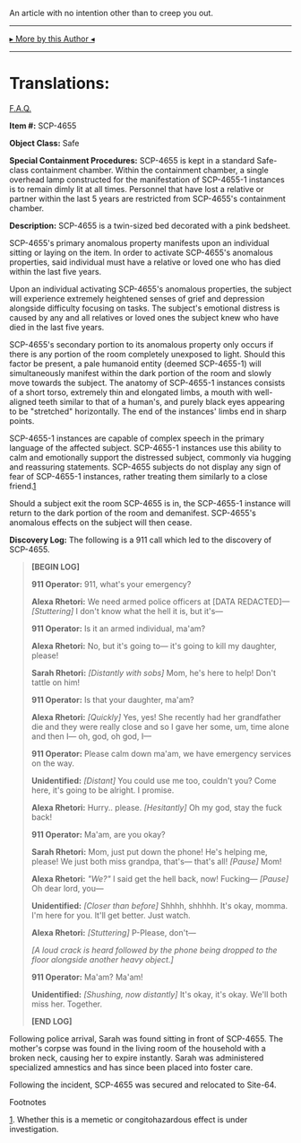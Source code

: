 An article with no intention other than to creep you out.

* * *

[▸ More by this Author ◂](http://www.scp-wiki.net/researcher-caroll-s-personnel-file)

* * *

Translations:
=============

[F.A.Q.](http://www.scp-wiki.net/component:info-ayers)

  
**Item #:** SCP-4655

**Object Class:** Safe

**Special Containment Procedures:** SCP-4655 is kept in a standard Safe-class containment chamber. Within the containment chamber, a single overhead lamp constructed for the manifestation of SCP-4655-1 instances is to remain dimly lit at all times. Personnel that have lost a relative or partner within the last 5 years are restricted from SCP-4655's containment chamber.

**Description:** SCP-4655 is a twin-sized bed decorated with a pink bedsheet.

SCP-4655's primary anomalous property manifests upon an individual sitting or laying on the item. In order to activate SCP-4655's anomalous properties, said individual must have a relative or loved one who has died within the last five years.

Upon an individual activating SCP-4655's anomalous properties, the subject will experience extremely heightened senses of grief and depression alongside difficulty focusing on tasks. The subject's emotional distress is caused by any and all relatives or loved ones the subject knew who have died in the last five years.

SCP-4655's secondary portion to its anomalous property only occurs if there is any portion of the room completely unexposed to light. Should this factor be present, a pale humanoid entity (deemed SCP-4655-1) will simultaneously manifest within the dark portion of the room and slowly move towards the subject. The anatomy of SCP-4655-1 instances consists of a short torso, extremely thin and elongated limbs, a mouth with well-aligned teeth similar to that of a human's, and purely black eyes appearing to be "stretched" horizontally. The end of the instances' limbs end in sharp points.

SCP-4655-1 instances are capable of complex speech in the primary language of the affected subject. SCP-4655-1 instances use this ability to calm and emotionally support the distressed subject, commonly via hugging and reassuring statements. SCP-4655 subjects do not display any sign of fear of SCP-4655-1 instances, rather treating them similarly to a close friend.[1](javascript:;)

Should a subject exit the room SCP-4655 is in, the SCP-4655-1 instance will return to the dark portion of the room and demanifest. SCP-4655's anomalous effects on the subject will then cease.

**Discovery Log:** The following is a 911 call which led to the discovery of SCP-4655.

> **\[BEGIN LOG\]**
> 
> **911 Operator:** 911, what's your emergency?
> 
> **Alexa Rhetori:** We need armed police officers at \[DATA REDACTED\]— _\[Stuttering\]_ I don't know what the hell it is, but it's—
> 
> **911 Operator:** Is it an armed individual, ma'am?
> 
> **Alexa Rhetori:** No, but it's going to— it's going to kill my daughter, please!
> 
> **Sarah Rhetori:** _\[Distantly with sobs\]_ Mom, he's here to help! Don't tattle on him!
> 
> **911 Operator:** Is that your daughter, ma'am?
> 
> **Alexa Rhetori:** _\[Quickly\]_ Yes, yes! She recently had her grandfather die and they were really close and so I gave her some, um, time alone and then I— oh, god, oh god, I—
> 
> **911 Operator:** Please calm down ma'am, we have emergency services on the way.
> 
> **Unidentified:** _\[Distant\]_ You could use me too, couldn't you? Come here, it's going to be alright. I promise.
> 
> **Alexa Rhetori:** Hurry.. please. _\[Hesitantly\]_ Oh my god, stay the fuck back!
> 
> **911 Operator:** Ma'am, are you okay?
> 
> **Sarah Rhetori:** Mom, just put down the phone! He's helping me, please! We just both miss grandpa, that's— that's all! _\[Pause\]_ Mom!
> 
> **Alexa Rhetori:** _"We?"_ I said get the hell back, now! Fucking— _\[Pause\]_ Oh dear lord, you—
> 
> **Unidentified:** _\[Closer than before\]_ Shhhh, shhhhh. It's okay, momma. I'm here for you. It'll get better. Just watch.
> 
> **Alexa Rhetori:** _\[Stuttering\]_ P-Please, don't—
> 
> _\[A loud crack is heard followed by the phone being dropped to the floor alongside another heavy object.\]_
> 
> **911 Operator:** Ma'am? Ma'am!
> 
> **Unidentified:** _\[Shushing, now distantly\]_ It's okay, it's okay. We'll both miss her. Together.
> 
> **\[END LOG\]**

Following police arrival, Sarah was found sitting in front of SCP-4655. The mother's corpse was found in the living room of the household with a broken neck, causing her to expire instantly. Sarah was administered specialized amnestics and has since been placed into foster care.

Following the incident, SCP-4655 was secured and relocated to Site-64.

Footnotes

[1](javascript:;). Whether this is a memetic or congitohazardous effect is under investigation.